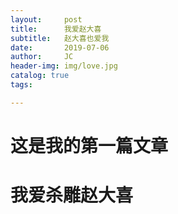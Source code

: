 ```yaml
---
layout:     post
title:      我爱赵大喜
subtitle:   赵大喜也爱我
date:       2019-07-06
author:     JC
header-img: img/love.jpg
catalog: true
tags:

---
```

# 这是我的第一篇文章
# 我爱杀雕赵大喜
